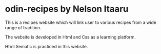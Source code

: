 # odin-recipes by Nelson Itaaru

This is a recipes website which will link user to various recipes from a wide range 
of tradition.

The website is developed in Html and Css as a learning platform. 

Html Sematic is practiced in this website.